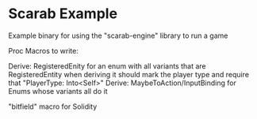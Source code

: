# Scarab Example

Example binary for using the "scarab-engine" library to run a game




Proc Macros to write:

Derive: RegisteredEnity for an enum with all variants that are RegisteredEntity
    when deriving it should mark the player type and require that "PlayerType: Into\<Self\>"
Derive: MaybeToAction/InputBinding for Enums whose variants all do it


"bitfield" macro for Solidity
